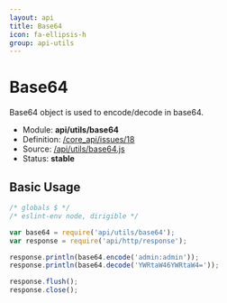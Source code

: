 ```yaml
---
layout: api
title: Base64
icon: fa-ellipsis-h
group: api-utils
---
```


Base64
===

Base64 object is used to encode/decode in base64.

- Module: **api/utils/base64**
- Definition: [/core_api/issues/18](https://github.com/dirigiblelabs/core_api/issues/18)
- Source: [/api/utils/base64.js](https://github.com/dirigiblelabs/core_api/blob/master/core_api/ScriptingServices/api/utils/base64.js)
- Status: **stable**

Basic Usage
---

```javascript
/* globals $ */
/* eslint-env node, dirigible */

var base64 = require('api/utils/base64');
var response = require('api/http/response');

response.println(base64.encode('admin:admin'));
response.println(base64.decode('YWRtaW46YWRtaW4='));

response.flush();
response.close();
```
